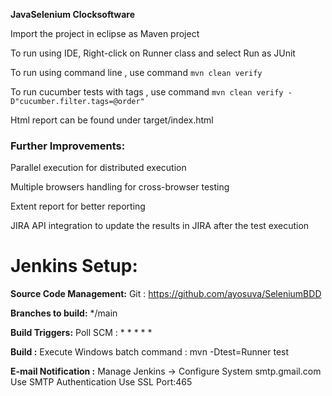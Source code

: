 **JavaSelenium Clocksoftware**

Import the project in eclipse as Maven project

To run using IDE, Right-click on Runner class and select Run as JUnit

To run using command line , use command ```mvn clean verify```

To run cucumber tests with tags , use command ```mvn clean verify -D"cucumber.filter.tags=@order"```

Html report can be found under target/index.html
 
### Further Improvements:
Parallel execution for distributed execution

Multiple browsers handling for cross-browser testing

Extent report for better reporting

JIRA API integration to update the results in JIRA after the test execution


# Jenkins Setup:

**Source Code Management:** Git : https://github.com/ayosuva/SeleniumBDD

**Branches to build:** */main

**Build Triggers:** Poll SCM : * * * * *

**Build :** Execute Windows batch command : mvn -Dtest=Runner test

**E-mail Notification :** 
Manage Jenkins -> Configure System
smtp.gmail.com
Use SMTP Authentication
Use SSL
Port:465

